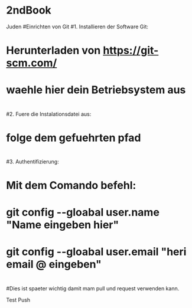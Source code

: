 # 2ndBook
Juden
#Einrichten von Git
#1. Installieren der Software Git:
#	Herunterladen von https://git-scm.com/
#	waehle hier dein Betriebsystem aus
#
#2. Fuere die Instalationsdatei aus:
#	folge dem gefuehrten pfad
#
#3. Authentifizierung:
#	Mit dem Comando befehl:
#			git config --gloabal user.name "Name eingeben hier"
#			git config --gloabal user.email "heri email @ eingeben"
#
#Dies ist spaeter wichtig damit mam pull und request verwenden kann.

Test Push
